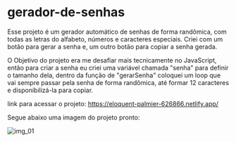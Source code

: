 # gerador-de-senhas

Esse projeto é um gerador automático de senhas de forma randômica, com todas as letras do alfabeto, números e caracteres especiais.
Criei com um botão para gerar a senha e, um outro botão para copiar a senha gerada.

O Objetivo do projeto era me desafiar mais tecnicamente no JavaScript, então para criar a senha eu criei uma variável chamada "senha" para definir o tamanho dela, dentro da função de "gerarSenha" coloquei um loop que vai sempre passar pela senha de forma randômica, até formar 12 caracteres e disponibilizá-la para copiar.


link para acessar o projeto: https://eloquent-palmier-626866.netlify.app/

Segue abaixo uma imagem do projeto pronto:

![img_01](https://user-images.githubusercontent.com/107739313/199640359-1cf21412-f96e-4451-b360-55fd7cdff429.png)

